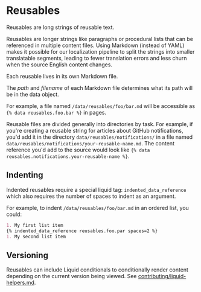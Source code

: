 # Reusables 

Reusables are long strings of reusable text.

Reusables are longer strings like paragraphs or procedural lists that can be referenced in multiple content files. Using Markdown (instead of YAML) makes it possible for our localization pipeline to split the strings into smaller translatable segments, leading to fewer translation errors and less churn when the source English content changes.

Each reusable lives in its own Markdown file.

The *path* and *filename* of each Markdown file determines what its path will be in the data object.

For example, a file named `/data/reusables/foo/bar.md` will be accessible as `{% data reusables.foo.bar %}` in pages.

Reusable files are divided generally into directories by task. For example, if you're creating a reusable string for articles about GitHub notifications, you'd add it in the directory `data/reusables/notifications/` in a file named `data/reusables/notifications/your-reusable-name.md`. The content reference you'd add to the source would look like `{% data reusables.notifications.your-reusable-name %}`.

## Indenting

Indented reusables require a special liquid tag: `indented_data_reference` which also requires the number of spaces to indent as an argument.

For example, to indent `/data/reusables/foo/bar.md` in an ordered list, you could:

```markdown
1. My first list item
{% indented_data_reference reusables.foo.par spaces=2 %}
1. My second list item
```

## Versioning

Reusables can include Liquid conditionals to conditionally render content depending on the current version being viewed. See [contributing/liquid-helpers.md](/contributing/liquid-helpers.md).
